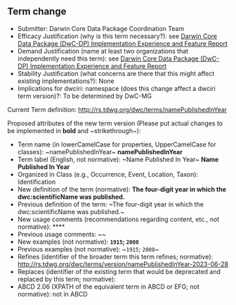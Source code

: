 ## Term change

* Submitter: Darwin Core Data Package Coordination Team
* Efficacy Justification (why is this term necessary?): see [Darwin Core Data Package (DwC-DP) Implementation Experience and Feature Report](https://gbif.github.io/dwc-dp/docs/dwc_dp_implementation_feature_reports.pdf)
* Demand Justification (name at least two organizations that independently need this term): see [Darwin Core Data Package (DwC-DP) Implementation Experience and Feature Report](https://gbif.github.io/dwc-dp/docs/dwc_dp_implementation_feature_reports.pdf)
* Stability Justification (what concerns are there that this might affect existing implementations?): None
* Implications for dwciri: namespace (does this change affect a dwciri term version)?: To be determined by DwC-MG

Current Term definition: http://rs.tdwg.org/dwc/terms/namePublishedInYear

Proposed attributes of the new term version (Please put actual changes to be implemented in **bold** and ~strikethrough~):

* Term name (in lowerCamelCase for properties, UpperCamelCase for classes): ~namePublishedInYear~ **namePublishedInYear**
* Term label (English, not normative): ~Name Published In Year~ **Name Published In Year**
* Organized in Class (e.g., Occurrence, Event, Location, Taxon): Identification
* New definition of the term (normative): **The four-digit year in which the dwc:scientificName was published.**
* Previous definition of the term: ~The four-digit year in which the dwc:scientificName was published.~
* New usage comments (recommendations regarding content, etc., not normative): **** 
* Previous usage comments: ~~
* New examples (not normative): **`1915`; `2008`**
* Previous examples (not normative): ~`1915`; `2008`~
* Refines (identifier of the broader term this term refines; normative): http://rs.tdwg.org/dwc/terms/version/namePublishedInYear-2023-06-28
* Replaces (identifier of the existing term that would be deprecated and replaced by this term; normative): 
* ABCD 2.06 (XPATH of the equivalent term in ABCD or EFG; not normative): not in ABCD
